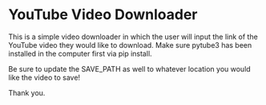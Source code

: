 # YouTube Video Downloader

This is a simple video downloader in which the user will input the link of the YouTube video they would like to download. Make sure pytube3 has been installed in the computer first via pip install.

Be sure to update the SAVE_PATH as well to whatever location you would like the video to save!

Thank you.
